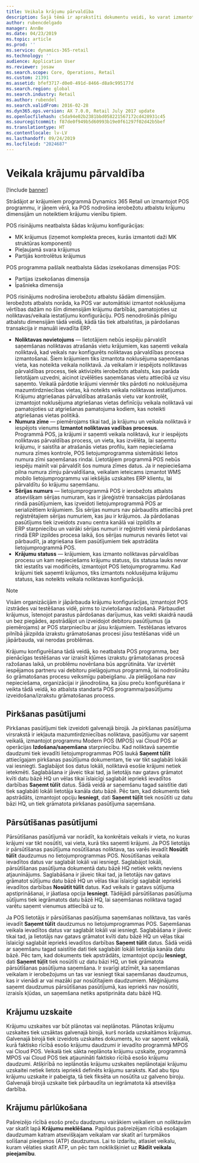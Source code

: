 ```yaml
---
title: Veikala krājumu pārvaldība
description: Šajā tēmā ir aprakstīti dokumentu veidi, ko varat izmantot krājumu pārvaldībai.
author: rubencdelgado
manager: AnnBe
ms.date: 04/23/2019
ms.topic: article
ms.prod: ''
ms.service: dynamics-365-retail
ms.technology: ''
audience: Application User
ms.reviewer: josaw
ms.search.scope: Core, Operations, Retail
ms.custom: 21391
ms.assetid: bfef3717-d0e0-491d-8466-d8a9c995177d
ms.search.region: global
ms.search.industry: Retail
ms.author: rubendel
ms.search.validFrom: 2016-02-28
ms.dyn365.ops.version: AX 7.0.0, Retail July 2017 update
ms.openlocfilehash: c5da94e02b2381bbd058221567172cd428931c45
ms.sourcegitcommit: f87de0f949b5d60993b19e0f61297f02d42b5bef
ms.translationtype: HT
ms.contentlocale: lv-LV
ms.lasthandoff: 09/24/2019
ms.locfileid: "2024687"
---
```

# <a name="store-inventory-management"></a>Veikala krājumu pārvaldība

[!include [banner](includes/banner.md)]

Strādājot ar krājumiem programmā Dynamics 365 Retail un izmantojot POS programmu, ir jāņem vērā, ka POS nodrošina ierobežotu atbalstu krājumu dimensijām un noteiktiem krājumu vienību tipiem.

POS risinājums neatbalsta šādas krājumu konfigurācijas:

- MK krājumus (izņemot komplekta preces, kurās izmantoti daži MK struktūras komponenti)
- Pieļaujamā svara krājumus
- Partijās kontrolētus krājumus

POS programma pašlaik neatbalsta šādas izsekošanas dimensijas POS:

- Partijas izsekošanas dimensija
- Īpašnieka dimensija

POS risinājums nodrošina ierobežotu atbalstu šādām dimensijām. Ierobežots atbalsts norāda, ka POS var automātiski izmantot noklusējuma vērtības dažām no šīm dimensijām krājumu darbībās, pamatojoties uz noliktavas/veikala iestatījumu konfigurāciju. POS nenodrošinās pilnīgu atbalstu dimensijām tādā veidā, kādā tās tiek atbalstītas, ja pārdošanas transakcija ir manuāli ievadīta ERP. 

- **Noliktavas novietojums** — lietotājiem nebūs iespēju pārvaldīt saņemšanas noliktavas atrašanās vietu krājumiem, kas saņemti veikala noliktavā, kad veikals nav konfigurēts noliktavas pārvaldības procesa izmantošanai. Šiem krājumiem tiks izmantota noklusējuma saņemšanas vieta, kas noteikta veikala noliktavā. Ja veikalam ir iespējots noliktavas pārvaldības process, tiek aktivizēts ierobežots atbalsts, kas parāda lietotājam uzvedni, aicinot izvēlēties saņemšanas vietu attiecībā uz visu saņemto. Veikalā pārdotie krājumi vienmēr tiks pārdoti no noklusējuma mazumtirdzniecības vietas, kā noteikts veikala noliktavas iestatījumos. Krājumu atgriešanas pārvaldības atrašanās vietu var kontrolēt, izmantojot noklusējuma atgriešanas vietas definīciju veikala noliktavā vai pamatojoties uz atgriešanas pamatojuma kodiem, kas noteikti atgriešanas vietas politikā.
- **Numura zīme** — piemērojams tikai tad, ja krājumu un veikala noliktavā ir iespējots vienums **Izmantot noliktavas vadības procesus**. Programmā POS, ja krājumi ir saņemti veikala noliktavā, kur ir iespējots noliktavas pārvaldības process, un vieta, kas izvēlēta, lai saņemtu krājumu, ir saistīta ar atrašanās vietas profilu, kam nepieciešama numura zīmes kontrole, POS lietojumprogramma sistemātiski lietos numura zīmi saņemšanas rindai. Lietotājiem programmā POS nebūs iespēju mainīt vai pārvaldīt šos numura zīmes datus. Ja ir nepieciešama pilna numura zīmju pārvaldīšana, veikalam ieteicams izmantot WMS mobilo lietojumprogrammu vai iekšējās uzskaites ERP klientu, lai pārvaldītu šo krājumu saņemšanu.
- **Sērijas numurs** — lietojumprogrammā POS ir ierobežots atbalsts atsevišķam sērijas numuram, kas ir jāreģistrē transakcijas pārdošanas rindā pasūtījumiem, kas izveidoti lietojumprogrammā POS ar serializētiem krājumiem. Šis sērijas numurs nav pārbaudīts attiecībā pret reģistrētajiem sērijas numuriem, kas jau ir krājumos. Ja pārdošanas pasūtījums tiek izveidots zvanu centra kanālā vai izpildīts ar ERP starpniecību un vairāki sērijas numuri ir reģistrēti vienā pārdošanas rindā ERP izpildes procesa laikā, šos sērijas numurus nevarēs lietot vai pārbaudīt, ja atgriešana šiem pasūtījumiem tiek apstrādāta lietojumprogrammā POS.
- **Krājumu statuss** — krājumiem, kas izmanto noliktavas pārvaldības procesu un kam nepieciešams krājumu statuss, šis statusa lauks nevar tikt iestatīts vai modificēts, izmantojot POS lietojumprogrammu. Kad krājumi tiek saņemti krājumos, tiks izmantots noklusējuma krājumu statuss, kas noteikts veikala noliktavas konfigurācijā.

> [!NOTE]
> Visām organizācijām ir jāpārbauda krājumu konfigurācijas, izmantojot POS izstrādes vai testēšanas vidē, pirms to izvietošanas ražošanā. Pārbaudiet krājumus, īstenojot parastus pārdošanas darījumus, kas veikti skaidrā naudā un bez piegādes, apstrādājot un izveidojot debitoru pasūtījumus (ja piemērojams) ar POS starpniecību ar jūsu krājumiem. Testēšanas ietvaros pilnībā jāizpilda izrakstu grāmatošanas procesi jūsu testēšanas vidē un jāpārbauda, vai nerodas problēmas.
>
> Krājumu konfigurēšana tādā veidā, ko neatbalsta POS programma, bez pienācīgas testēšanas var izraisīt kļūmes izrakstu grāmatošanas procesā ražošanas laikā, un problēmu novēršana būs apgrūtināta. Var izvērtēt iespējamos partneru vai debitoru pielāgojumus programmā, lai nodrošinātu šo grāmatošanas procesu veiksmīgu pabeigšanu. Ja pielāgošana nav nepieciešama, organizācijai ir jānodrošina, ka jūsu preču konfigurēšana ir veikta tādā veidā, ko atbalsta standarta POS programma/pasūtījumu izveidošana/izrakstu grāmatošanas process.

## <a name="purchase-orders"></a>Pirkšanas pasūtījumi

Pirkšanas pasūtījumi tiek izveidoti galvenajā birojā. Ja pirkšanas pasūtījuma virsrakstā ir iekļauta mazumtirdzniecības noliktava, pasūtījumu var saņemt veikalā, izmantojot programmu Modern POS (MPOS) vai Cloud POS ar operācijas **Izdošana/saņemšana** starpniecību. Kad noliktavā saņemtie daudzumi tiek ievadīti lietojumprogrammas POS laukā **Saņemt tūlīt** attiecīgajam pirkšanas pasūtījuma dokumentam, tie var tikt saglabāti lokāli vai iesniegti. Saglabājot šos datus lokāli, noliktavā esošie krājumi netiek ietekmēti. Saglabāšana ir jāveic tikai tad, ja lietotājs nav gatavs grāmatot kvīti datu bāzē HQ un vēlas tikai īslaicīgi saglabāt iepriekš ievadītos darbības **Saņemt tūlīt** datus. Šādā veidā ar saņemšanu tagad saistītie dati tiek saglabāti lokāli lietotāja kanāla datu bāzē. Pēc tam, kad dokuments tiek apstrādāts, izmantojot opciju **Iesniegt**, dati **Saņemt tūļīt** tiek nosūtīti uz datu bāzi HQ, un tiek grāmatota pirkšanas pasūtījuma saņemšana. 

## <a name="transfer-orders"></a>Pārsūtīšanas pasūtījumi

Pārsūtīšanas pasūtījumā var norādīt, ka konkrētais veikals ir vieta, no kuras krājumi var tikt nosūtīti, vai vieta, kurā tiks saņemti krājumi. Ja POS lietotājs ir pārsūtīšanas pasūtījuma nosūtīšanas noliktava, tas varēs ievadīt **Nosūtīt tūlīt** daudzumus no lietojumprogrammas POS. Nosūtīšanas veikala ievadītos datus var saglabāt lokāli vai iesniegt. Saglabājot lokāli, pārsūtīšanas pasūtījuma dokumentā datu bāzē HQ netiek veikts neviens atjauninājums. Saglabāšana ir jāveic tikai tad, ja lietotājs nav gatavs grāmatot sūtījumu datu bāzē HQ un vēlas tikai īslaicīgi saglabāt iepriekš ievadītos darbības **Nosūtīt tūlīt** datus. Kad veikals ir gatavs sūtījuma apstiprināšanai, ir jāatlasa opcija **Iesniegt**. Tādējādi pārsūtīšanas pasūtījuma sūtījums tiek iegrāmatots datu bāzē HQ, lai saņemšanas noliktava tagad varētu saņemt vienumus attiecībā uz to. 

Ja POS lietotājs ir pārsūtīšanas pasūtījuma saņemšanas noliktava, tas varēs ievadīt **Saņemt tūlīt** daudzumus no lietojumprogrammas POS. Saņemšanas veikala ievadītos datus var saglabāt lokāli vai iesniegt. Saglabāšana ir jāveic tikai tad, ja lietotājs nav gatavs grāmatot kvīti datu bāzē HQ un vēlas tikai īslaicīgi saglabāt iepriekš ievadītos darbības **Saņemt tūlīt** datus. Šādā veidā ar saņemšanu tagad saistītie dati tiek saglabāti lokāli lietotāja kanāla datu bāzē. Pēc tam, kad dokuments tiek apstrādāts, izmantojot opciju **Iesniegt**, dati **Saņemt tūļīt** tiek nosūtīti uz datu bāzi HQ, un tiek grāmatota pārsūtīšanas pasūtījuma saņemšana. Ir svarīgi atzīmēt, ka saņemšanas veikalam ir ierobežojums un tas var iesniegt tikai saņemšanas daudzumus, kas ir vienādi ar vai mazāki par nosūtītajiem daudzumiem. Mēģinājums saņemt daudzumus pārsūtīšanas pasūtījumā, kas iepriekš nav nosūtīti, izraisīs kļūdas, un saņemšana netiks apstiprināta datu bāzē HQ.

## <a name="stock-counts"></a>Krājumu uzskaite

Krājumu uzskaites var būt plānotas vai neplānotas. Plānotas krājumu uzskaites tiek uzsāktas galvenajā birojā, kurš norāda uzskaitāmos krājumus. Galvenajā birojā tiek izveidots uzskaites dokuments, ko var saņemt veikalā, kurā faktisko rīcībā esošo krājumu daudzumi ir ievadīto programmā MPOS vai Cloud POS. Veikalā tiek sākta neplānota krājumu uzskaite, programmā MPOS vai Cloud POS tiek atjaunināti faktisko rīcībā esošo krājumu daudzumi. Atšķirībā no ieplānotās krājumu uzskaites neplānotajai krājumu uzskaitei netiek lietots iepriekš definēts krājumu saraksts. Kad abu tipu krājumu uzskaite ir pabeigta, tā tiek fiksēta un nosūtīta uz galveno biroju. Galvenajā birojā uzskaite tiek pārbaudīta un iegrāmatota kā atsevišķa darbība.

## <a name="inventory-lookup"></a>Krājumu pārlūkošana

Pašreizējo rīcībā esošo preču daudzumu vairākiem veikaliem un noliktavām var skatīt lapā **Krājumu meklēšana**. Papildus pašreizējam rīcībā esošajam daudzumam katram atsevišķajam veikalam var skatīt arī turpmākos solīšanai pieejamos (ATP) daudzumus. Lai to izdarītu, atlasiet veikalu, kuram vēlaties skatīt ATP, un pēc tam noklikšķiniet uz **Rādīt veikala pieejamību**.
